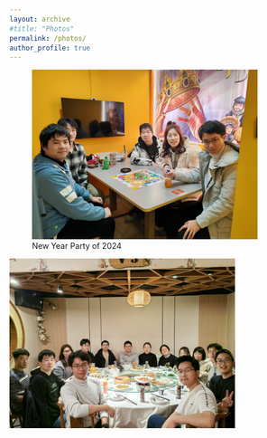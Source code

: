 ```yaml
---
layout: archive
#title: "Photos"
permalink: /photos/
author_profile: true
---
```



<figure><img src="/images/NewYearParty2024.jpg" alt="New Year Party of 2024" width=400><figcaption>New Year Party of 2024</figcaption></figure> <img src="/images/GatheringwithUndergraduates.jpg" alt="Spring Gathering of 2024" width=400>
